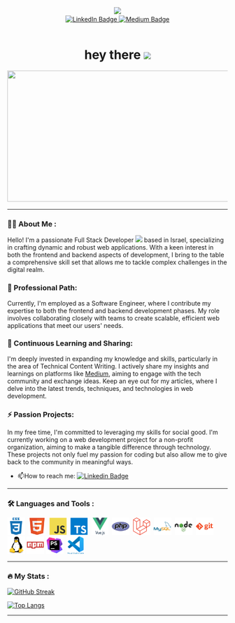<div id="header" align="center">
  <img src="https://media.giphy.com/media/M9gbBd9nbDrOTu1Mqx/giphy.gif" width="100"/>
</div>
<div id="badges" align="center">
  <a href="https://www.linkedin.com/in/yair-mishnayot/" target="_blank">
    <img src="https://img.shields.io/badge/LinkedIn-blue?logo=linkedin&logoColor=white&style=for-the-badge" alt="LinkedIn Badge"/>    
  </a>  
  <a href="https://medium.com/@yairwebdev">
    <img src="https://img.shields.io/badge/Medium-black?logo=meduim&logoColor=white&style=for-the-badge" alt="Medium Badge"/>      
  </a>  
</div>
<div id="profile-views" align="center">
  <img src="https://komarev.com/ghpvc/?username=yairmishnayot&style=flat-square&color=blue" alt=""/>
</div>
<h1 align="center">
  hey there
  <img src="https://media.giphy.com/media/hvRJCLFzcasrR4ia7z/giphy.gif" width="30px"/>
</h1>
<div align="center">
  <img src="https://media.giphy.com/media/dWesBcTLavkZuG35MI/giphy.gif" width="600" height="300"/>
</div>

---

### :man_technologist: About Me :
Hello! I'm a passionate Full Stack Developer <img src="https://media.giphy.com/media/WUlplcMpOCEmTGBtBW/giphy.gif" width="30"> based in Israel, specializing in crafting dynamic and robust web applications. With a keen interest in both the frontend and backend aspects of development, I bring to the table a comprehensive skill set that allows me to tackle complex challenges in the digital realm.

### :telescope: Professional Path:
Currently, I'm employed as a Software Engineer, where I contribute my expertise to both the frontend and backend development phases. My role involves collaborating closely with teams to create scalable, efficient web applications that meet our users' needs.

### :seedling: Continuous Learning and Sharing:
I'm deeply invested in expanding my knowledge and skills, particularly in the area of Technical Content Writing. I actively share my insights and learnings on platforms like [Medium](https://medium.com/@yairwebdev), aiming to engage with the tech community and exchange ideas. Keep an eye out for my articles, where I delve into the latest trends, techniques, and technologies in web development.

### :zap: Passion Projects:
In my free time, I'm committed to leveraging my skills for social good. I'm currently working on a web development project for a non-profit organization, aiming to make a tangible difference through technology. These projects not only fuel my passion for coding but also allow me to give back to the community in meaningful ways.

- :mailbox:How to reach me: [![Linkedin Badge](https://img.shields.io/badge/-Yair_Mishnayot-blue?style=flat&logo=Medium&logoColor=white)](https://www.linkedin.com/in/yair-mishnayot/)

---

### :hammer_and_wrench: Languages and Tools :
<div>      
  <img src="https://github.com/devicons/devicon/blob/master/icons/css3/css3-plain-wordmark.svg"  title="CSS3" alt="CSS" width="40" height="40"/>&nbsp;
  <img src="https://github.com/devicons/devicon/blob/master/icons/html5/html5-original.svg" title="HTML5" alt="HTML" width="40" height="40"/>&nbsp;
  <img src="https://github.com/devicons/devicon/blob/master/icons/javascript/javascript-original.svg" title="JavaScript" alt="JavaScript" width="40" height="40"/>&nbsp;
  <img src="https://github.com/devicons/devicon/blob/master/icons/typescript/typescript-original.svg" title="TypeScript" alt="TypeScript" width="40" height="40"/>&nbsp;
  <img src="https://github.com/devicons/devicon/blob/master/icons/vuejs/vuejs-original-wordmark.svg" title="Vuejs" alt="vuejs" width="40" height="40"/>&nbsp;  
  <img src="https://github.com/devicons/devicon/blob/master/icons/php/php-original.svg" title="Php"  alt="Php" width="40" height="40"/>&nbsp;
  <img src="https://github.com/devicons/devicon/blob/master/icons/laravel/laravel-original.svg" title="Laravel"  alt="Laravel" width="40" height="40"/>&nbsp;
  <img src="https://github.com/devicons/devicon/blob/master/icons/mysql/mysql-original-wordmark.svg" title="MySQL"  alt="MySQL" width="40" height="40"/>&nbsp;
  <img src="https://github.com/devicons/devicon/blob/master/icons/nodejs/nodejs-original-wordmark.svg" title="NodeJS" alt="NodeJS" width="40" height="40"/>&nbsp;  
  <img src="https://github.com/devicons/devicon/blob/master/icons/git/git-plain-wordmark.svg" title="Git"alt="Git" width="40" height="40"/>
  <img src="https://github.com/devicons/devicon/blob/master/icons/linux/linux-original.svg" title="Linux" alt="Linux" width="40" height="40"/>
  <img src="https://github.com/devicons/devicon/blob/master/icons/npm/npm-original-wordmark.svg" title="Npm" alt="Npm" width="40" height="40"/>  
  <img src="https://github.com/devicons/devicon/blob/master/icons/phpstorm/phpstorm-original.svg" title="Phpstorm"  alt="Phpstorm" width="40" height="40"/>&nbsp;
  <img src="https://github.com/devicons/devicon/blob/master/icons/vscode/vscode-original-wordmark.svg" title="VsCode"  alt="VsCode" width="40" height="40"/>&nbsp;
</div>

---

### :fire: My Stats :
[![GitHub Streak](http://github-readme-streak-stats.herokuapp.com?user=yairmishnayot)](https://git.io/streak-stats)

[![Top Langs](https://github-readme-stats.vercel.app/api/top-langs/?username=yairmishnayot&layout=compact)](https://github.com/anuraghazra/github-readme-stats)

---

